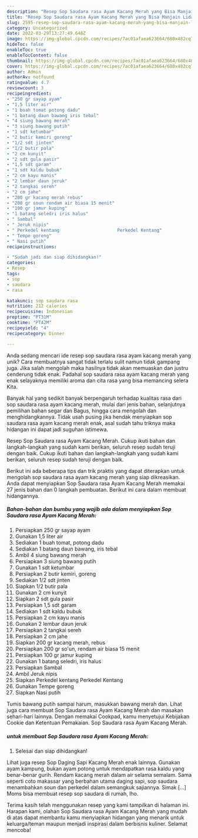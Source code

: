 ```yaml
---
description: "Resep Sop Saudara rasa Ayam Kacang Merah yang Bisa Manjain Lidah"
title: "Resep Sop Saudara rasa Ayam Kacang Merah yang Bisa Manjain Lidah"
slug: 2595-resep-sop-saudara-rasa-ayam-kacang-merah-yang-bisa-manjain-lidah
category: Uncategorized
date: 2022-03-29T13:27:49.648Z
image: https://img-global.cpcdn.com/recipes/7ac01afaea623664/680x482cq70/sop-saudara-rasa-ayam-kacang-merah-foto-resep-utama.jpg
hideToc: false
enableToc: true
enableTocContent: false
thumbnail: https://img-global.cpcdn.com/recipes/7ac01afaea623664/680x482cq70/sop-saudara-rasa-ayam-kacang-merah-foto-resep-utama.jpg
cover: https://img-global.cpcdn.com/recipes/7ac01afaea623664/680x482cq70/sop-saudara-rasa-ayam-kacang-merah-foto-resep-utama.jpg
author: Admin
authorAv: notfound
ratingvalue: 4.7
reviewcount: 3
recipeingredient:
- "250 gr sayap ayam"
- "1,5 liter air"
- "1 buah tomat potong dadu"
- "1 batang daun bawang iris tebal"
- "4 siung bawang merah"
- "3 siung bawang putih"
- "1 sdt ketumbar"
- "2 butir kemiri goreng"
- "1/2 sdt jinten"
- "1/2 butir pala"
- "2 cm kunyit"
- "2 sdt gula pasir"
- "1,5 sdt garam"
- "1 sdt kaldu bubuk"
- "2 cm kayu manis"
- "2 lembar daun jeruk"
- "2 tangkai sereh"
- "2 cm jahe"
- "200 gr kacang merah rebus"
- "200 gr soun rendam air biasa 15 menit"
- "100 gr jamur kuping"
- "1 batang seledri iris halus"
- " Sambal"
- " Jeruk nipis"
- " Perkedel kentang                      Perkedel Kentang"
- " Tempe goreng"
- " Nasi putih"
recipeinstructions:

- "Sudah jadi dan siap dihidangkan!"
categories:
- Resep
tags:
- sop
- saudara
- rasa

katakunci: sop saudara rasa 
nutrition: 212 calories
recipecuisine: Indonesian
preptime: "PT31M"
cooktime: "PT42M"
recipeyield: "4"
recipecategory: Dinner

---
```





Anda sedang mencari ide resep sop saudara rasa ayam kacang merah yang unik? Cara membuatnya sangat tidak terlalu sulit namun tidak gampang juga. Jika salah mengolah maka hasilnya tidak akan memuaskan dan justru cenderung tidak enak. Padahal sop saudara rasa ayam kacang merah yang enak selayaknya memiliki aroma dan cita rasa yang bisa memancing selera Kita.





Banyak hal yang sedikit banyak berpengaruh terhadap kualitas rasa dari sop saudara rasa ayam kacang merah, mulai dari jenis bahan, selanjutnya pemilihan bahan segar dan Bagus, hingga cara mengolah dan menghidangkannya. Tidak usah pusing jika hendak menyiapkan sop saudara rasa ayam kacang merah enak,      asal sudah tahu triknya maka hidangan ini dapat jadi suguhan istimewa.














Resep Sop Saudara rasa Ayam Kacang Merah. Cukup ikuti bahan dan langkah-langkah yang sudah kami berikan, seluruh resep sudah teruji dengan baik. Cukup ikuti bahan dan langkah-langkah yang sudah kami berikan, seluruh resep sudah teruji dengan baik.






Berikut ini ada beberapa tips dan trik praktis yang dapat diterapkan untuk mengolah sop saudara rasa ayam kacang merah yang siap dikreasikan. Anda dapat menyiapkan Sop Saudara rasa Ayam Kacang Merah memakai 27 jenis bahan dan 0 langkah pembuatan. Berikut ini cara dalam membuat hidangannya.

<!--inarticleads1-->

##### Bahan-bahan dan bumbu yang wajib ada dalam menyiapkan Sop Saudara rasa Ayam Kacang Merah:

1. Persiapkan 250 gr sayap ayam
1. Gunakan 1,5 liter air
1. Sediakan 1 buah tomat, potong dadu
1. Sediakan 1 batang daun bawang, iris tebal
1. Ambil 4 siung bawang merah
1. Persiapkan 3 siung bawang putih
1. Gunakan 1 sdt ketumbar
1. Persiapkan 2 butir kemiri, goreng
1. Sediakan 1/2 sdt jinten
1. Siapkan 1/2 butir pala
1. Gunakan 2 cm kunyit
1. Siapkan 2 sdt gula pasir
1. Persiapkan 1,5 sdt garam
1. Sediakan 1 sdt kaldu bubuk
1. Persiapkan 2 cm kayu manis
1. Gunakan 2 lembar daun jeruk
1. Persiapkan 2 tangkai sereh
1. Persiapkan 2 cm jahe
1. Siapkan 200 gr kacang merah, rebus
1. Persiapkan 200 gr so&#39;un, rendam air biasa 15 menit
1. Persiapkan 100 gr jamur kuping
1. Gunakan 1 batang seledri, iris halus
1. Persiapkan  Sambal
1. Ambil  Jeruk nipis
1. Siapkan  Perkedel kentang                      Perkedel Kentang
1. Gunakan  Tempe goreng
1. Siapkan  Nasi putih


Tumis bawang putih sampai harum, masukkan bawang merah dan. Lihat juga cara membuat Sop Saudara rasa Ayam Kacang Merah dan masakan sehari-hari lainnya. Dengan memakai Cookpad, kamu menyetujui Kebijakan Cookie dan Ketentuan Pemakaian. Sop Saudara rasa Ayam Kacang Merah. 

<!--inarticleads2-->

#####  untuk membuat Sop Saudara rasa Ayam Kacang Merah:


1. Selesai dan siap dihidangkan!

Lihat juga resep Sop Daging Sapi Kacang Merah enak lainnya. Gunakan ayam kampung, bukan ayam potong untuk mendapatkan rasa kaldu yang benar-benar gurih. Rendam kacang merah dalam air selama semalam. Sama seperti coto makassar yang berbahan utama daging sapi, sop saudara menambahkan soun dan perkedel dalam semangkuk sajiannya. Simak […] Moms bisa membuat resep sop saudara di rumah, lho. 

Terima kasih telah menggunakan resep yang kami tampilkan di halaman ini. Harapan kami, olahan Sop Saudara rasa Ayam Kacang Merah yang mudah di atas dapat membantu kamu menyiapkan hidangan yang menarik untuk keluarga/teman maupun menjadi inspirasi dalam berbisnis kuliner. Selamat mencoba!
